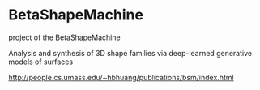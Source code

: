# BetaShapeMachine
project of the BetaShapeMachine

Analysis and synthesis of 3D shape families via deep-learned generative models of surfaces

http://people.cs.umass.edu/~hbhuang/publications/bsm/index.html
